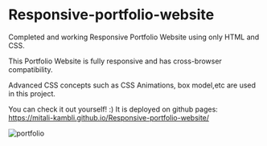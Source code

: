 # Responsive-portfolio-website

Completed and working Responsive Portfolio Website using only HTML and CSS.

This Portfolio Website is fully responsive and has cross-browser compatibility.

Advanced CSS concepts such as CSS Animations, box model,etc are used in this project.

You can check it out yourself! :) It is deployed on github pages:  https://mitali-kambli.github.io/Responsive-portfolio-website/ 

![portfolio](https://user-images.githubusercontent.com/68725674/157600834-6be4ec2d-cf94-4df3-9edf-2bccfa8367d4.gif)
